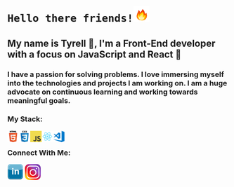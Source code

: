 # `Hello there friends!`<img src='.\images\fire.gif' width="36" height="36">

## My name is Tyrell 👋, I'm a Front-End developer with a focus on JavaScript and React 🚀

###  I have a passion for solving problems. I love immersing myself into the technologies and projects I am working on. I am a huge advocate on continuous learning and working towards meaningful goals. 

### My Stack:
<img align="left" alt="HTML" width="26px" src=".\images\html.png" />
<img align="left" alt="HTML" width="26px" src=".\images\css.png" />
<img align="left" alt="HTML" width="26px" src=".\images\javascript.png" />
<img align="left" alt="HTML" width="26px" src=".\images\react.png" />
<img align="left" alt="HTML" width="26px" src=".\images\visual-studio-code.png" />
<br/>

### Connect With Me:
[<img src='.\images\linkedin.png' width="36" height="36">](https://www.linkedin.com/in/tyrellcurry/)
[<img src='.\images\insta.png' width="36" height="36">](https://www.instagram.com/tyrellcurry/)

<!--


**tyrellcurry/tyrellcurry** is a ✨ _special_ ✨ repository because its `README.md` (this file) appears on your GitHub profile.

Here are some ideas to get you started:

- 🔭 I’m currently working on ...
- 🌱 I’m currently learning ...
- 👯 I’m looking to collaborate on ...
- 🤔 I’m looking for help with ...
- 💬 Ask me about ...
- 📫 How to reach me: ...
- 😄 Pronouns: ...
- ⚡ Fun fact: ...
-->

